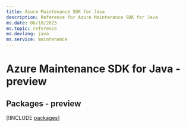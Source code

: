 ```yaml
---
title: Azure Maintenance SDK for Java
description: Reference for Azure Maintenance SDK for Java
ms.date: 06/18/2025
ms.topic: reference
ms.devlang: java
ms.service: maintenance
---
```

# Azure Maintenance SDK for Java - preview
## Packages - preview
[!INCLUDE [packages](maintenance-index.md)]